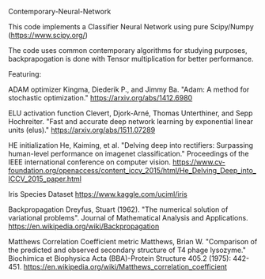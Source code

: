 Contemporary-Neural-Network

This code implements a Classifier Neural Network using pure Scipy/Numpy (https://www.scipy.org/)

The code uses common contemporary algorithms for studying purposes, backprapogation is done with Tensor multiplication for better performance.

Featuring:

ADAM optimizer 
Kingma, Diederik P., and Jimmy Ba. "Adam: A method for stochastic optimization."
https://arxiv.org/abs/1412.6980

ELU activation function
Clevert, Djork-Arné, Thomas Unterthiner, and Sepp Hochreiter. "Fast and accurate deep network learning by exponential linear units (elus)." 
https://arxiv.org/abs/1511.07289

HE initialization
He, Kaiming, et al. "Delving deep into rectifiers: Surpassing human-level performance on imagenet classification." Proceedings of the IEEE international conference on computer vision.
https://www.cv-foundation.org/openaccess/content_iccv_2015/html/He_Delving_Deep_into_ICCV_2015_paper.html

Iris Species Dataset
https://www.kaggle.com/uciml/iris

Backpropagation
Dreyfus, Stuart (1962). "The numerical solution of variational problems". Journal of Mathematical Analysis and Applications.
https://en.wikipedia.org/wiki/Backpropagation

Matthews Correlation Coefficient metric
Matthews, Brian W. "Comparison of the predicted and observed secondary structure of T4 phage lysozyme." Biochimica et Biophysica Acta (BBA)-Protein Structure 405.2 (1975): 442-451.
https://en.wikipedia.org/wiki/Matthews_correlation_coefficient
